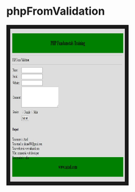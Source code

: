 # phpFromValidation

<img src="img/pic.JPG" 
alt="IMAGE ALT TEXT HERE" width="300" height="400" border="10" />
